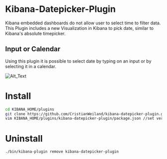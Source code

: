 # Kibana-Datepicker-Plugin
Kibana embedded dashboards do not allow user to select time to filter data. This Plugin includes a new Visualization in Kibana to pick date, similar to Kibana's absolute timepicker.

## Input or Calendar
Using this plugin it is possible to select date by typing on an input or by selecting it in a calendar.

![Alt_Text](https://cloud.githubusercontent.com/assets/12500687/24299298/8409b8f2-1087-11e7-9797-fd30ee748cb3.png)

# Install
```bash
cd KIBANA_HOME/plugins
git clone https://github.com/CristianWeiland/kibana-datepicker-plugin.git
vim KIBANA_HOME/plugins/kibana-datepicker-plugin/package.json //set version to match kibana version
```

# Uninstall
```bash
./bin/kibana-plugin remove kibana-datepicker-plugin
```
